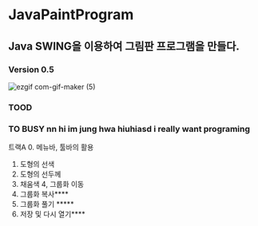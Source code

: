 # JavaPaintProgram
## Java SWING을 이용하여 그림판 프로그램을 만들다. 
### Version 0.5
![ezgif com-gif-maker (5)](https://user-images.githubusercontent.com/26569299/118835985-717aa880-b8fe-11eb-898a-7799cf2efebd.gif)
### TOOD 
### TO BUSY nn hi im jung hwa hiuhiasd i really want programing 
 트랙A
0. 메뉴바, 툴바의 활용
1. 도형의 선색
2. 도형의 선두께
3. 채움색
4, 그룹화 이동
5. 그룹화 복사****
6. 그룹화 풀기 *****
7. 저장 및 다시 열기**** 

